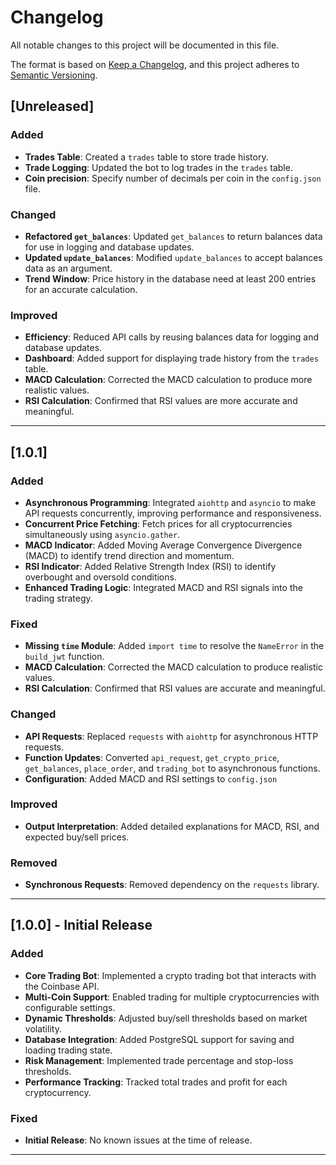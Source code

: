 # Changelog

All notable changes to this project will be documented in this file.

The format is based on [Keep a Changelog](https://keepachangelog.com/en/1.0.0/),
and this project adheres to [Semantic Versioning](https://semver.org/spec/v2.0.0.html).

## [Unreleased]

### Added
- **Trades Table**: Created a `trades` table to store trade history.
- **Trade Logging**: Updated the bot to log trades in the `trades` table.
- **Coin precision**: Specify number of decimals per coin in the `config.json` file.

### Changed
- **Refactored `get_balances`**: Updated `get_balances` to return balances data for use in logging and database updates.
- **Updated `update_balances`**: Modified `update_balances` to accept balances data as an argument.
- **Trend Window**: Price history in the database need at least 200 entries for an accurate calculation.

### Improved
- **Efficiency**: Reduced API calls by reusing balances data for logging and database updates.
- **Dashboard**: Added support for displaying trade history from the `trades` table.
- **MACD Calculation**: Corrected the MACD calculation to produce more realistic values.
- **RSI Calculation**: Confirmed that RSI values are more accurate and meaningful.

---

## [1.0.1]

### Added
- **Asynchronous Programming**: Integrated `aiohttp` and `asyncio` to make API requests concurrently, improving performance and responsiveness.
- **Concurrent Price Fetching**: Fetch prices for all cryptocurrencies simultaneously using `asyncio.gather`.
- **MACD Indicator**: Added Moving Average Convergence Divergence (MACD) to identify trend direction and momentum.
- **RSI Indicator**: Added Relative Strength Index (RSI) to identify overbought and oversold conditions.
- **Enhanced Trading Logic**: Integrated MACD and RSI signals into the trading strategy.

### Fixed
- **Missing `time` Module**: Added `import time` to resolve the `NameError` in the `build_jwt` function.
- **MACD Calculation**: Corrected the MACD calculation to produce realistic values.
- **RSI Calculation**: Confirmed that RSI values are accurate and meaningful.

### Changed
- **API Requests**: Replaced `requests` with `aiohttp` for asynchronous HTTP requests.
- **Function Updates**: Converted `api_request`, `get_crypto_price`, `get_balances`, `place_order`, and `trading_bot` to asynchronous functions.
- **Configuration**: Added MACD and RSI settings to `config.json`

### Improved
- **Output Interpretation**: Added detailed explanations for MACD, RSI, and expected buy/sell prices.

### Removed
- **Synchronous Requests**: Removed dependency on the `requests` library.

---

## [1.0.0] - Initial Release

### Added
- **Core Trading Bot**: Implemented a crypto trading bot that interacts with the Coinbase API.
- **Multi-Coin Support**: Enabled trading for multiple cryptocurrencies with configurable settings.
- **Dynamic Thresholds**: Adjusted buy/sell thresholds based on market volatility.
- **Database Integration**: Added PostgreSQL support for saving and loading trading state.
- **Risk Management**: Implemented trade percentage and stop-loss thresholds.
- **Performance Tracking**: Tracked total trades and profit for each cryptocurrency.

### Fixed
- **Initial Release**: No known issues at the time of release.

---
